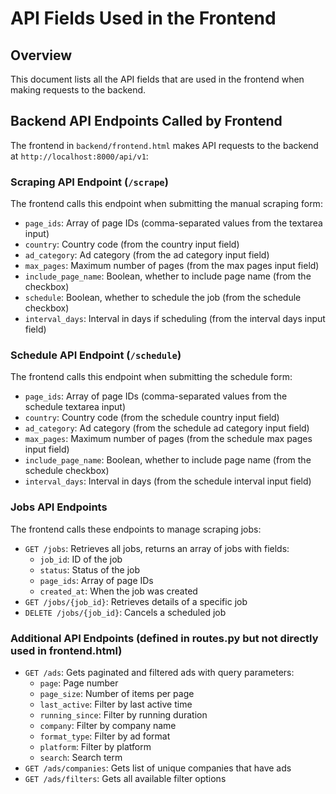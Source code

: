 # API Fields Used in the Frontend

## Overview
This document lists all the API fields that are used in the frontend when making requests to the backend.

## Backend API Endpoints Called by Frontend
The frontend in `backend/frontend.html` makes API requests to the backend at `http://localhost:8000/api/v1`:

### Scraping API Endpoint (`/scrape`)
The frontend calls this endpoint when submitting the manual scraping form:
- `page_ids`: Array of page IDs (comma-separated values from the textarea input)
- `country`: Country code (from the country input field)
- `ad_category`: Ad category (from the ad category input field)
- `max_pages`: Maximum number of pages (from the max pages input field)
- `include_page_name`: Boolean, whether to include page name (from the checkbox)
- `schedule`: Boolean, whether to schedule the job (from the schedule checkbox)
- `interval_days`: Interval in days if scheduling (from the interval days input field)

### Schedule API Endpoint (`/schedule`)
The frontend calls this endpoint when submitting the schedule form:
- `page_ids`: Array of page IDs (comma-separated values from the schedule textarea input)
- `country`: Country code (from the schedule country input field)
- `ad_category`: Ad category (from the schedule ad category input field)
- `max_pages`: Maximum number of pages (from the schedule max pages input field)
- `include_page_name`: Boolean, whether to include page name (from the schedule checkbox)
- `interval_days`: Interval in days (from the schedule interval input field)

### Jobs API Endpoints
The frontend calls these endpoints to manage scraping jobs:
- `GET /jobs`: Retrieves all jobs, returns an array of jobs with fields:
  - `job_id`: ID of the job
  - `status`: Status of the job
  - `page_ids`: Array of page IDs
  - `created_at`: When the job was created
- `GET /jobs/{job_id}`: Retrieves details of a specific job
- `DELETE /jobs/{job_id}`: Cancels a scheduled job

### Additional API Endpoints (defined in routes.py but not directly used in frontend.html)
- `GET /ads`: Gets paginated and filtered ads with query parameters:
  - `page`: Page number
  - `page_size`: Number of items per page
  - `last_active`: Filter by last active time
  - `running_since`: Filter by running duration
  - `company`: Filter by company name
  - `format_type`: Filter by ad format
  - `platform`: Filter by platform
  - `search`: Search term
- `GET /ads/companies`: Gets list of unique companies that have ads
- `GET /ads/filters`: Gets all available filter options